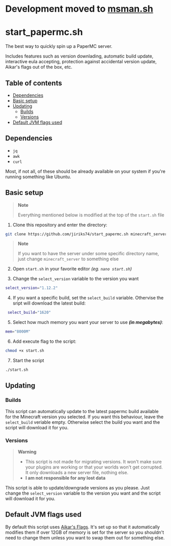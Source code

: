 # **Development moved to [msman.sh](https://github.com/jiriks74/msman.sh)**

# start_papermc.sh

The best way to quickly spin up a PaperMC server.

Includes features such as version downlading,
automatic build update, interactive eula accepting,
protection against accidental version update,
Aikar's flags out of the box, etc.

## Table of contents

<!-- TOC start -->
- [Dependencies](#dependencies)
- [Basic setup](#basic-setup)
- [Updating](#updating)
  - [Builds](#builds)
  - [Versions](#versions)
- [Default JVM flags used](#default-jvm-flags-used)
<!-- TOC end -->
<!-- TOC --><a name="start_papermcsh"></a>


<!-- TOC --><a name="dependencies"></a>
## Dependencies

- `jq`
- `awk`
- `curl`

Most, if not all, of these should be already available on your system if you're running something like Ubuntu.

<!-- TOC --><a name="basic-setup"></a>
## Basic setup

> **Note**
>
> Everything mentioned below is modified at the top of the `start.sh` file

1. Clone this repository and enter the directory:

```bash
git clone https://github.com/jiriks74/start_papermc.sh minecraft_server && cd minecraft_server
```

> **Note**
>
> If you want to have the server under some specific directory name, just change
`minecraft_server` to something else

2. Open `start.sh` in your favorite editor *(eg. `nano start.sh`)*

3. Change the `select_version` variable to the version you want

```bash
select_version="1.12.2"
```

4. If you want a specific build, set the `select_build` variable. Othervise the sript will download the latest build:

```bash
 select_build="1620"
```

5. Select how much memory you want your server to use ***(in megabytes)***:

```bash
mem="8000M"
```

6. Add execute flag to the script:

```bash
chmod +x start.sh
```

7. Start the script

```bash
./start.sh
```

<!-- TOC --><a name="updating"></a>
## Updating

<!-- TOC --><a name="builds"></a>
### Builds

This script can automatically update to the latest papermc build available for the
Minecraft version you selected. If you want this behaviour, leave the `select_build`
veriable empty.
Otherwise select the build you want and the script will download it for you.

<!-- TOC --><a name="versions"></a>
### Versions

> **Warning**
>
> - This script is not made for migrating versions. It won't make sure your plugins
are working or that your worlds won't get corrupted. It only downloads a new server
file, nothing else.
> - **I am not responsible for any lost data**

This script is able to update/downgrade versions as you please. Just change the
`select_version` variable to the version you want and the script will download
it for you.

<!-- TOC --><a name="default-jvm-flags-used"></a>
## Default JVM flags used

By default this script uses [Aikar's Flags](https://docs.papermc.io/paper/aikars-flags). It's set up so that it automatically modifies them if over
12GB of memory is set for the server so you shouldn't need to change them unless you want to swap them out for something else.
